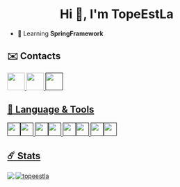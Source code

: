 <h1 align="center">Hi 👋, I'm TopeEstLa</h1>

- 🌱 Learning **SpringFramework**

## ✉️ Contacts
<p align="left">
  
<a href="https://twitter.com/TopeEstPasLa"><img height="40" src="https://img.shields.io/badge/Twitter-1DA1F2?style=for-the-badge&logo=twitter&logoColor=white">
<a href="mailto:contact.tope95@gmail.com"><img height="40" src="https://img.shields.io/badge/Gmail-D14836?style=for-the-badge&logo=gmail&logoColor=white">
<a href=""><img height="40" src="https://discord.c99.nl/widget/theme-3/424290757445419009.png">

 
## 🧵 Language & Tools
<p align="left"> 
 
<img height="30" src="https://img.shields.io/badge/Java-ED8B00?style=for-the-badge&logo=java&logoColor=white"><img height="30" src="https://img.shields.io/badge/JavaScript-F7DF1E?style=for-the-badge&logo=javascript&logoColor=black"> <img height="30" src="https://img.shields.io/badge/IntelliJIDEA-000000.svg?style=for-the-badge&logo=intellij-idea&logoColor=white"><img height="30" src="https://img.shields.io/badge/WebStorm-000000?style=for-the-badge&logo=WebStorm&logoColor=white"> <img height="30" src="https://img.shields.io/badge/MySQL-00000F?style=for-the-badge&logo=mysql&logoColor=white"><img height="30" src="https://img.shields.io/badge/redis-%23DD0031.svg?&style=for-the-badge&logo=redis&logoColor=white"> <img height="30" src="https://img.shields.io/badge/Arduino-00979D?style=for-the-badge&logo=Arduino&logoColor=white"><img height="30" src="https://img.shields.io/badge/Raspberry%20Pi-A22846?style=for-the-badge&logo=Raspberry%20Pi&logoColor=white">
 
## ☄️ Stats
  
<img  align="left" src="https://github-readme-stats.vercel.app/api/wakatime?username=TopeEstLa&theme=blue-green">
<img align="center" src="https://github-readme-stats.vercel.app/api?username=TopeEstLa&theme=blue-green" alt="topeestla" />
